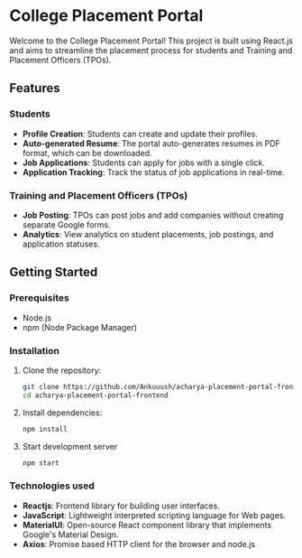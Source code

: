 # College Placement Portal

Welcome to the College Placement Portal! This project is built using React.js and aims to streamline the placement process for students and Training and Placement Officers (TPOs).

## Features

### Students
- **Profile Creation**: Students can create and update their profiles.
- **Auto-generated Resume**: The portal auto-generates resumes in PDF format, which can be downloaded.
- **Job Applications**: Students can apply for jobs with a single click.
- **Application Tracking**: Track the status of job applications in real-time.

### Training and Placement Officers (TPOs)
- **Job Posting**: TPOs can post jobs and add companies without creating separate Google forms.
- **Analytics**: View analytics on student placements, job postings, and application statuses.

## Getting Started

### Prerequisites
- Node.js
- npm (Node Package Manager)

### Installation
1. Clone the repository:
   ```sh
   git clone https://github.com/Ankuuush/acharya-placement-portal-frontend.git
   cd acharya-placement-portal-frontend
2. Install dependencies:
   ```sh
   npm install
3. Start development server
   ```sh
   npm start

### Technologies used
- **Reactjs**: Frontend library for building user interfaces.
- **JavaScript**: Lightweight interpreted scripting language for Web pages.
- **MaterialUI**: Open-source React component library that implements Google's Material Design.
- **Axios**: Promise based HTTP client for the browser and node.js
